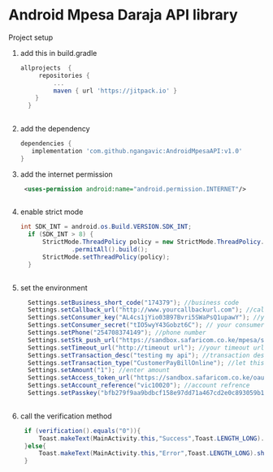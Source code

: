 # Android Mpesa Daraja API library



Project setup 
1. add this in build.gradle   
     ```gradle
     allprojects  { 
		  repositories {
			  ...
			  maven { url 'https://jitpack.io' }
		 }
  	   } 
       
  2.  add the dependency
         ```gradle
      dependencies {
	        implementation 'com.github.ngangavic:AndroidMpesaAPI:v1.0'
	     }
  
  3. add the internet permission 
      ```xml
       <uses-permission android:name="android.permission.INTERNET"/>
       
  4. enable strict mode
      ```java
      int SDK_INT = android.os.Build.VERSION.SDK_INT;
        if (SDK_INT > 8) {
            StrictMode.ThreadPolicy policy = new StrictMode.ThreadPolicy.Builder()
                    .permitAll().build();
            StrictMode.setThreadPolicy(policy);
        }
  
  5. set the environment
      ```java
        Settings.setBusiness_short_code("174379"); //business code
        Settings.setCallback_url("http://www.yourcallbackurl.com"); //callback url
        Settings.setConsumer_key("AL4cs1jYio03B97Bvri5SWaPsQ1upawY"); //your consumer key
        Settings.setConsumer_secret("tIO5wyY43Gobzt6C"); // your consumer secret
        Settings.setPhone("254708374149"); //phone number
        Settings.setStk_push_url("https://sandbox.safaricom.co.ke/mpesa/stkpush/v1/processrequest");
        Settings.setTimeout_url("http://timeout url"); //your timeout url
        Settings.setTransaction_desc("testing my api"); //transaction description
        Settings.setTransaction_type("CustomerPayBillOnline"); //let this remain
        Settings.setAmount("1"); //enter amount
        Settings.setAccess_token_url("https://sandbox.safaricom.co.ke/oauth/v1/generate?grant_type=client_credentials");
        Settings.setAccount_reference("vic10020"); //account refrence
        Settings.setPasskey("bfb279f9aa9bdbcf158e97dd71a467cd2e0c893059b10f78e6b72ada1ed2c919"); //passkey
        
6. call the verification method
    ```java
     if (verification().equals("0")){
         Toast.makeText(MainActivity.this,"Success",Toast.LENGTH_LONG).show();
     }else{
         Toast.makeText(MainActivity.this,"Error",Toast.LENGTH_LONG).show();
     }
